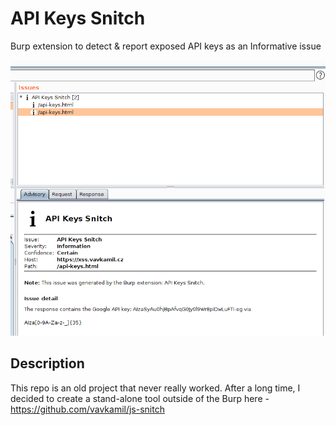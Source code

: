 # API Keys Snitch
Burp extension to detect &amp; report exposed API keys as an Informative issue

![Issue](screenshot.png?raw=true "API Keys Snitch")

## Description

This repo is an old project that never really worked. After a long time, I decided to create a stand-alone tool outside of the Burp here - https://github.com/vavkamil/js-snitch
